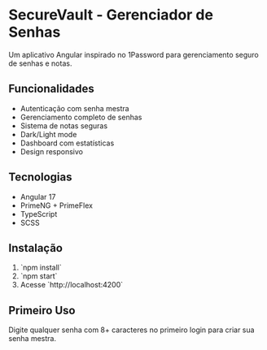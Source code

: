 # SecureVault - Gerenciador de Senhas

Um aplicativo Angular inspirado no 1Password para gerenciamento seguro de senhas e notas.

## Funcionalidades

- Autenticação com senha mestra
- Gerenciamento completo de senhas
- Sistema de notas seguras
- Dark/Light mode
- Dashboard com estatísticas
- Design responsivo

## Tecnologias

- Angular 17
- PrimeNG + PrimeFlex
- TypeScript
- SCSS

## Instalação

1. \`npm install\`
2. \`npm start\`
3. Acesse \`http://localhost:4200\`

## Primeiro Uso

Digite qualquer senha com 8+ caracteres no primeiro login para criar sua senha mestra.